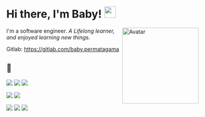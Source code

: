 # Hi there, I'm Baby! <img src="https://raw.githubusercontent.com/MartinHeinz/MartinHeinz/master/wave.gif" width="30px">

<img align='right' src="https://i.ibb.co/FYBVKGy/Maker.png" alt="Avatar" border="0" width="200">

I'm a software engineer. <em> A Lifelong learner, and enjoyed learning new things.</em>

Gitlab: https://gitlab.com/baby.permatagama


## 🔧
![](https://img.shields.io/badge/OS-Macos-informational?style=flat&logo=apple&logoColor=white&color=2bbc8a)
![](https://img.shields.io/badge/Editor-VsCode-informational?style=flat&logo=code&logoColor=white&color=2bbc8a)
![](https://img.shields.io/badge/Editor-XCode-informational?style=flat&logo=xcode&logoColor=white&color=2bbc8a)

![](https://img.shields.io/badge/Code-Flutter_Dart-informational?style=flat&logo=flutter&logoColor=white&color=2bbc8a)
![](https://img.shields.io/badge/Code-SwiftUI-informational?style=flat&logo=swift&logoColor=white&color=2bbc8a)

![](https://img.shields.io/badge/Code-Ruby_Rails-informational?style=flat&logo=ruby&logoColor=white&color=2bbc8a)
![](https://img.shields.io/badge/Code-Python_Flask-informational?style=flat&logo=flask&logoColor=white&color=2bbc8a)
![](https://img.shields.io/badge/Code-Golang-informational?style=flat&logo=go&logoColor=white&color=2bbc8a)
